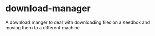 # download-manager
A download manger to deal with downloading files on a seedbox and moving them to a different machine
